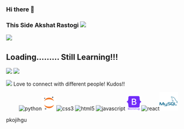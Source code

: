 ### Hi there 👋
### This Side Akshat Rastogi <img src="https://media.giphy.com/media/12oufCB0MyZ1Go/giphy.gif" width="50">

![](https://camo.githubusercontent.com/992babdffd8c74a1502de375fbdf7e4d54773242/68747470733a2f2f6d656469612e67697068792e636f6d2f6d656469612f53576f536b4e36447854737a71494b4571762f67697068792e676966)

## Loading......... Still Learning!!!

<img src="https://github-readme-stats.vercel.app/api?username=akshatrastogi25&&show_icons=true&title_color=000000&icon_color=bb2acf&text_color=000000&bg_color=ffa931&count_private=true"/>
<img src="https://github-readme-stats.vercel.app/api/top-langs/?username=akshatrastogi25&&show_icons=true&hide_border=true&layout=compact&langs_count=8"/>


<img src="https://media.giphy.com/media/LnQjpWaON8nhr21vNW/giphy.gif" width="60"> Love to connect with different people!  Kudos!!


<p align="center"> <img src=https://devicons.github.io/devicon/devicon.git/icons/python/python-original-wordmark.svg alt=python width="50" height="50"/><img src="https://raw.githubusercontent.com/github/explore/80688e429a7d4ef2fca1e82350fe8e3517d3494d/topics/jupyter-notebook/jupyter-notebook.png" alt="IPYNB" width="40" height="40"/><img src=https://devicons.github.io/devicon/devicon.git/icons/css3/css3-original-wordmark.svg alt=css3 width="40" height="40"/> <img src=https://devicons.github.io/devicon/devicon.git/icons/html5/html5-original-wordmark.svg alt=html5 width="40" height="40"/> <img src=https://devicons.github.io/devicon/devicon.git/icons/javascript/javascript-original.svg alt=javascript width="40" height="40"/> <img src=https://raw.githubusercontent.com/devicons/devicon/master/icons/bootstrap/bootstrap-plain-wordmark.svg alt=Bootstrap width="40" height="40"/><img src=https://devicons.github.io/devicon/devicon.git/icons/react/react-original-wordmark.svg alt=react width="40" height="40"/><img src=https://raw.githubusercontent.com/devicons/devicon/master/icons/mysql/mysql-plain-wordmark.svg alt=mysql width="50" height="50"/></p
  
  
pkojihgu
